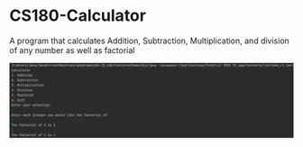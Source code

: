 # CS180-Calculator
A program that calculates Addition, Subtraction, Multiplication, and division of any number as well as factorial

![](CalcPic.png)
